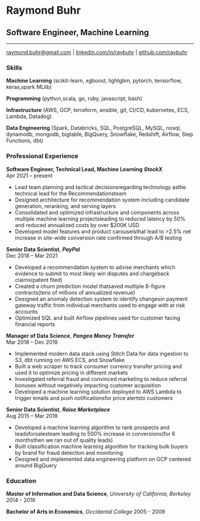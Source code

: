
# Raymond Buhr

## Software Engineer, Machine Learning
------------

raymond.buhr@gmail.com | [linkedin.com/in/raybuhr](https://linkedin.com/in/raybuhr) | [github.com/raybuhr](https://github.com/raybuhr)

### Skills

**Machine Learning** (scikit-learn, xgboost, lightgbm, pytorch, tensorflow, keras,spark MLlib)

**Programming** (python,scala, go, ruby, javascript, bash)

**Infrastructure** (AWS, GCP, terraform, ansible, git, CI/CD, kubernetes, ECS, Lambda, Datadog)

**Data Engineering** (Spark, Databricks, SQL, PostgreSQL, MySQL, nosql, dynamodb, mongodb, bigtable, BigQuery,
Snowflake, Redshift, Airflow, Step Functions, dbt)


### Professional Experience

**Software Engineer, Technical Lead, Machine Learning** **_StockX_** <br>
Apr 2021 – present
- Lead team planning and tactical decisionsregarding technology asthe technical lead for the
Recommendationsteam
- Designed architecture for recommendation system including candidate generation,
reranking, and serving layers
- Consolidated and optimized infrastructure and components across multiple machine
learning projectsleading to reduced latency by 50% and reduced annualized costs by over
$200K USD
- Developed model features and product carouselsthat lead to >2.5% net increase in site-wide
conversion rate confirmed through A/B testing

**Senior Data Scientist**, **_PayPal_** <br>
Dec 2018 – Mar 2021
- Developed a recommendation system to advise merchants which evidence to submit to
most likely win disputes and chargeback claims(patent filed)
- Created a churn prediction model thatsaved multiple 8-figure contracts(tens of millions of
annualized revenue)
- Designed an anomaly detection system to identify changesin payment gateway traffic from
individual merchants used to engage with at risk accounts
- Optimized SQL and built Airflow pipelines used for customer facing financial reports

**Manager of Data Science**, **_Pangea Money Transfer_** <br>
Mar 2018 – Dec 2018
- Implemented modern data stack using Stitch Data for data ingestion to S3, dbt running on
AWS ECS, and Snowflake
- Built a web scraper to track consumer currency transfer pricing and used it to optimize
pricing in different markets
- Investigated referral fraud and convinced marketing to reduce referral bonuses without
negatively impacting customer acquisition
- Developed a machine learning solution deployed to AWS Lambda to trigger emails and push
notificationsfor price alertsto customers

**Senior Data Scientist**, **_Raise Marketplace_** <br>
Aug 2015 – Mar 2018
- Developed a machine learning algorithm to rank prospects and leadsforsalesteam leading
to 500% increase in conversions(for 6 monthsthen we ran out of quality leads)
- Built classification machine learning algorithm for tracking bulk buyers by brand for fraud
detection and monitoring
- Designed and implemented data engineering platform on GCP centered around BigQuery

### Education
  
**Master of Information and Data Science**, _University of California, Berkeley_ 2014 - 2016

**Bachelor of Arts in Economics**, _Occidental College_ 2005 - 2009
